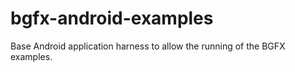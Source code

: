 # bgfx-android-examples
Base Android application harness to allow the running of the BGFX examples.
